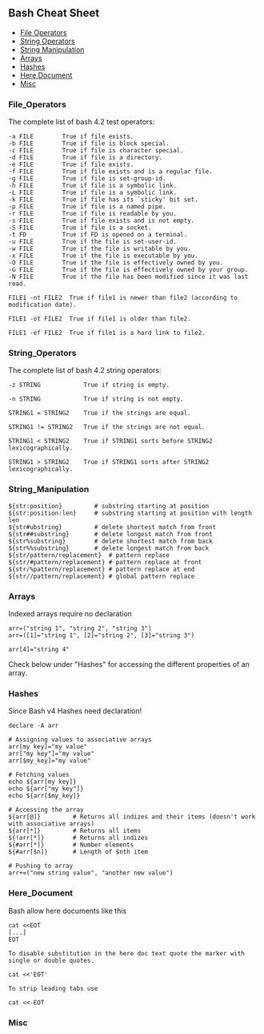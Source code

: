 ## Bash Cheat Sheet

- [File Operators](#File_Operators)
- [String Operators](#String_Operators)
- [String Manipulation](#String_Manipulation)
- [Arrays](#Arrays)
- [Hashes](#Hashes)
- [Here Document](#Here_Document)
- [Misc](#Misc)


### File_Operators

The complete list of bash 4.2 test operators:
```
-a FILE        True if file exists.
-b FILE        True if file is block special.
-c FILE        True if file is character special.
-d FILE        True if file is a directory.
-e FILE        True if file exists.
-f FILE        True if file exists and is a regular file.
-g FILE        True if file is set-group-id.
-h FILE        True if file is a symbolic link.
-L FILE        True if file is a symbolic link.
-k FILE        True if file has its `sticky' bit set.
-p FILE        True if file is a named pipe.
-r FILE        True if file is readable by you.
-s FILE        True if file exists and is not empty.
-S FILE        True if file is a socket.
-t FD          True if FD is opened on a terminal.
-u FILE        True if the file is set-user-id.
-w FILE        True if the file is writable by you.
-x FILE        True if the file is executable by you.
-O FILE        True if the file is effectively owned by you.
-G FILE        True if the file is effectively owned by your group.
-N FILE        True if the file has been modified since it was last read.
    
FILE1 -nt FILE2  True if file1 is newer than file2 (according to modification date).
    
FILE1 -ot FILE2  True if file1 is older than file2.
  
FILE1 -ef FILE2  True if file1 is a hard link to file2.
```

### String_Operators

The complete list of bash 4.2 string operators:
```
-z STRING            True if string is empty.
    
-n STRING            True if string is not empty.
    
STRING1 = STRING2    True if the strings are equal.

STRING1 != STRING2   True if the strings are not equal.

STRING1 < STRING2    True if STRING1 sorts before STRING2 lexicographically.

STRING1 > STRING2    True if STRING1 sorts after STRING2 lexicographically.
```
### String_Manipulation

```
${str:position}			# substring starting at position
${str:position:len}		# substring starting at position with length len
${str#ubstring}			# delete shortest match from front
${str##substring}		# delete longest match from front
${str%substring}		# delete shortest match from back
${str%%substring}		# delete longest match from back
${str/pattern/replacement}	# pattern replace
${str/#pattern/replacement}	# pattern replace at front
${str/%pattern/replacement}	# pattern replace at end
${str//pattern/replacement}	# global pattern replace
```

### Arrays

Indexed arrays require no declaration
```
arr=("string 1", "string 2", "string 3")
arr=([1]="string 1", [2]="string 2", [3]="string 3")

arr[4]="string 4"
```

Check below under "Hashes" for accessing the different properties of an array.

### Hashes

Since Bash v4 Hashes need declaration!
```
declare -A arr

# Assigning values to associative arrays
arr[my key]="my value"
arr["my key"]="my value"
arr[$my_key]="my value"

# Fetching values
echo ${arr[my key]}
echo ${arr["my key"]}
echo ${arr[$my_key]}

# Accessing the array
${arr[@]}         # Returns all indizes and their items (doesn't work with associative arrays)
${arr[*]}         # Returns all items
${!arr[*]}        # Returns all indizes
${#arr[*]}        # Number elements
${#arr[$n]}       # Length of $nth item

# Pushing to array
arr+=("new string value", "another new value")
```
### Here_Document

Bash allow here documents like this

```
cat <<EOT
[...]
EOT

To disable substitution in the here doc text quote the marker with single or double quotes.

cat <<'EOT'

To strip leading tabs use

cat <<-EOT
```

### Misc
